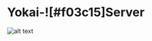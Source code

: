 # Yokai-![#f03c15]Server
![alt text](https://github.com/TovarasulTony/Yokai-Server/blob/master/_git_related/images/yokai-server.png?raw=true)
